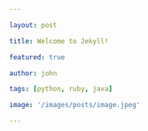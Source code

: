 ```yaml
---

layout: post  

title: Welcome to Jekyll!  

featured: true  

author: john  

tags: [python, ruby, java]  

image: '/images/posts/image.jpeg'  

---
```


